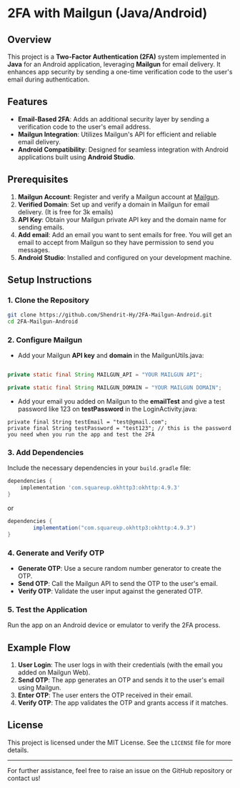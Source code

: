 # 2FA with Mailgun (Java/Android)

## Overview

This project is a **Two-Factor Authentication (2FA)** system implemented in **Java** for an Android application, leveraging **Mailgun** for email delivery. It enhances app security by sending a one-time verification code to the user's email during authentication.

## Features

- **Email-Based 2FA**: Adds an additional security layer by sending a verification code to the user's email address.
- **Mailgun Integration**: Utilizes Mailgun's API for efficient and reliable email delivery.
- **Android Compatibility**: Designed for seamless integration with Android applications built using **Android Studio**.

## Prerequisites

1. **Mailgun Account**: Register and verify a Mailgun account at [Mailgun](https://www.mailgun.com/).
2. **Verified Domain**: Set up and verify a domain in Mailgun for email delivery. (It is free for 3k emails)
3. **API Key**: Obtain your Mailgun private API key and the domain name for sending emails.
4. **Add email**: Add an email you want to sent emails for free. You will get an email to accept from Mailgun so they have permission to send you messages.
5. **Android Studio**: Installed and configured on your development machine.

## Setup Instructions

### 1. Clone the Repository

```bash
git clone https://github.com/Shendrit-Hy/2FA-Mailgun-Android.git
cd 2FA-Mailgun-Android
```

### 2. Configure Mailgun

- Add your Mailgun **API key** and **domain** in the MailgunUtils.java:

```java

private static final String MAILGUN_API = "YOUR MAILGUN API";

private static final String MAILGUN_DOMAIN = "YOUR MAILGUN DOMAIN";

```

- Add your email you added on Mailgun to the **emailTest** and give a test password like 123 on **testPassword** in the LoginActivity.java:
```
private final String testEmail = "test@gmail.com";
private final String testPassword = "test123"; // this is the password you need when you run the app and test the 2FA
```


### 3. Add Dependencies

Include the necessary dependencies in your `build.gradle` file:

```gradle
dependencies {
    implementation 'com.squareup.okhttp3:okhttp:4.9.3'
}
```
or
```gradle
dependencies {
        implementation("com.squareup.okhttp3:okhttp:4.9.3")
}
```


### 4. Generate and Verify OTP

- **Generate OTP**: Use a secure random number generator to create the OTP.
- **Send OTP**: Call the Mailgun API to send the OTP to the user's email.
- **Verify OTP**: Validate the user input against the generated OTP.

### 5. Test the Application

Run the app on an Android device or emulator to verify the 2FA process.

## Example Flow

1. **User Login**: The user logs in with their credentials (with the email you added on Mailgun Web). 
2. **Send OTP**: The app generates an OTP and sends it to the user's email using Mailgun.
3. **Enter OTP**: The user enters the OTP received in their email.
4. **Verify OTP**: The app validates the OTP and grants access if it matches.

## License

This project is licensed under the MIT License. See the `LICENSE` file for more details.

---

For further assistance, feel free to raise an issue on the GitHub repository or contact us!
